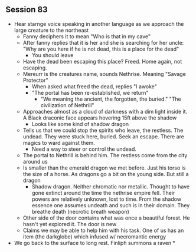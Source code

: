## Session 83
* Hear starnge voice speaking in another language as we approach the large creature to the northeast
  * Fanny deciphers it to mean "Who is that in my cave"
  * After fanny replies that it is her and she is searching for her uncle: "Why are you here if he is not dead, this is a place for the dead"
    * You should leave
  * Have the dead been escaping this place? Freed. Home again, not escaping.
  * Mereurr is the creatures name, sounds Nethrise. Meaning "Savage Protector"
    * When asked what freed the dead, replies "I awoke"
    * "The portal has been re-established, we return"
      * "We meaning the ancient, the forgotten, the buried." "The civilization of Nethrill"
  * Approaches almost as a cloud of darkness with a dim light inside it. A Black draconic face appears hovering 15ft above the shadow
    * Looks like some kind of shadow dragon
  * Tells us that we could stop the spirits who leave, the restless. The undead. They were stuck here, buried. Seek an escape. There are magics to ward against them.
    * Need a way to steer or control the undead.
  * The portal to Nethrill is behind him. The restless come from the city around us
  * Is smaller than the emerald dragon we met before. Just his torso is the size of a horse. As dragons go a bit on the young side. But still a dragon
    * Shadow dragon. Neither chromatic nor metallic. Thought to have gone extinct around the time the nethrise empire fell. Their powers are relatively unknown, lost to time. From the shadow essence one assumes undeath and such is in their domain. They breathe death (necrotic breath weapon)
  * Other side of the door contains what was once a beautiful forest. He hasn't yet explored it. The door is new
  * Claims we may be able to help him with his task. One of us has an item (the darkglobe) which infused w/ necromantic energy
* We go back to the surface to long rest. Finliph summons a raven
  *